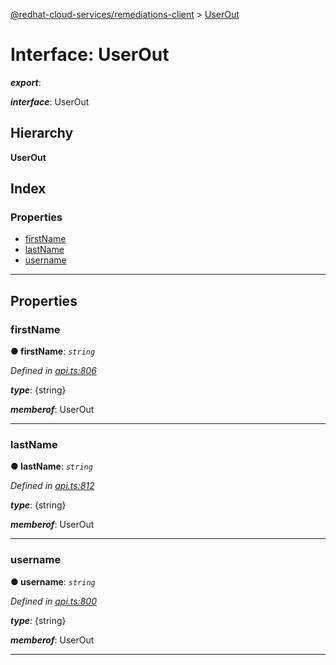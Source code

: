 [@redhat-cloud-services/remediations-client](../README.md) > [UserOut](../interfaces/userout.md)

# Interface: UserOut

*__export__*: 

*__interface__*: UserOut

## Hierarchy

**UserOut**

## Index

### Properties

* [firstName](userout.md#firstname)
* [lastName](userout.md#lastname)
* [username](userout.md#username)

---

## Properties

<a id="firstname"></a>

###  firstName

**● firstName**: *`string`*

*Defined in [api.ts:806](https://github.com/RedHatInsights/javascript-clients/blob/master/packages/remediations/api.ts#L806)*

*__type__*: {string}

*__memberof__*: UserOut

___
<a id="lastname"></a>

###  lastName

**● lastName**: *`string`*

*Defined in [api.ts:812](https://github.com/RedHatInsights/javascript-clients/blob/master/packages/remediations/api.ts#L812)*

*__type__*: {string}

*__memberof__*: UserOut

___
<a id="username"></a>

###  username

**● username**: *`string`*

*Defined in [api.ts:800](https://github.com/RedHatInsights/javascript-clients/blob/master/packages/remediations/api.ts#L800)*

*__type__*: {string}

*__memberof__*: UserOut

___

